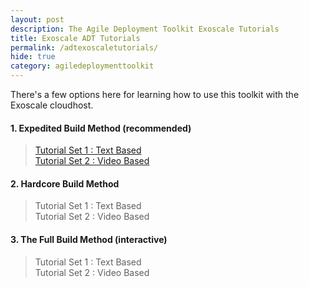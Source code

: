 ```yaml
---
layout: post
description: The Agile Deployment Toolkit Exoscale Tutorials
title: Exoscale ADT Tutorials
permalink: /adtexoscaletutorials/
hide: true
category: agiledeploymenttoolkit
---
```


There's a few options here for learning how to use this toolkit with the Exoscale cloudhost.  

#### 1. Expedited Build Method (recommended)  

> [Tutorial Set 1 : Text Based](https://www.google.com)   
> [Tutorial Set 2 : Video Based](https://www.google.com)  

#### 2. Hardcore Build Method  

> Tutorial Set 1 : Text Based  
> Tutorial Set 2 : Video Based  

#### 3. The Full Build Method (interactive)  

> Tutorial Set 1 : Text Based  
> Tutorial Set 2 : Video Based  
